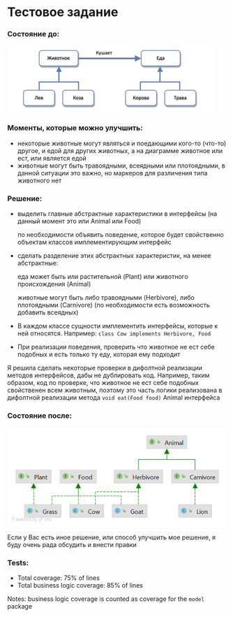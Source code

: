# Тестовое задание
### Состояние до:

<img src="./src/main/resources/before.png">

### Моменты, которые можно улучшить:
- некоторые животные могут являться и поедающими кого-то (что-то) другое, и едой для других животных, а на диаграмме животное или ест, или является едой
- животные могут быть травоядными, всеядными или плотоядными, в данной ситуации это важно, но маркеров для различения типа животного нет

### Решение:
- выделить главные абстрактные характеристики в интерфейсы (на данный момент это или Animal или Food)
  
  по необходимости объявить поведение, которое будет свойственно объектам классов имплементирующим интерфейс
- сделать разделение этих абстрактных характеристик, на менее абстрактные: 

  еда может быть или растительной (Plant) или животного происхождения (Animal)
  
  животные могут быть либо травоядными (Herbivore), либо плотоядными (Carnivore) (по необходимости есть возможность добавить всеядных)
- В каждом классе сущности имплементить интерфейсы, которые к ней относятся. Например:
  `class Cow implements Herbivore, Food`
  
- При реализации поведения, проверить что животное не ест себе подобных и есть только ту еду, которая ему подходит

Я решила сделать некоторые проверки в дифолтной реализации методов интерфейсов, дабы не дублировать код. 
Например, таким образом, код по проверке, что животное не ест себе подобных свойственен всем животным, поэтому это часть логики реализована в дифолтной реализации метода
`void eat(Food food)` Animal интерфейса
### Состояние после:

<img src="./src/main/resources/after.png">

Если у Вас есть иное решение, или способ улучшить мое решение, я буду очень рада обсудить и внести правки

### Tests:
- Total coverage: 75% of lines
- Total business logic coverage: 85% of lines

Notes: business logic coverage is counted as coverage for the `model` package